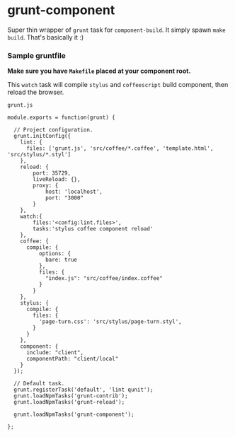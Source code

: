 # grunt-component

Super thin wrapper of `grunt` task for `component-build`.
It simply spawn `make build`. That's basically it :)

### Sample gruntfile

**Make sure you have `Makefile` placed at your component root.**

This `watch` task will compile `stylus` and `coffeescript`
build component, then reload the browser.

`grunt.js`

```
module.exports = function(grunt) {

  // Project configuration.
  grunt.initConfig({
    lint: {
      files: ['grunt.js', 'src/coffee/*.coffee', 'template.html', 'src/stylus/*.styl']
    },
    reload: {
        port: 35729,
        liveReload: {},
        proxy: {
            host: 'localhost',
            port: "3000"
        }
    },
    watch:{
        files:'<config:lint.files>',
        tasks:'stylus coffee component reload'
    },
    coffee: {
      compile: {
          options: {
            bare: true
          },
          files: {
            "index.js": "src/coffee/index.coffee"
          }
        }
    },
    stylus: {
      compile: {
        files: {
          'page-turn.css': 'src/stylus/page-turn.styl',
        }
      }
    },
    component: {
      include: "client",
      componentPath: "client/local"
    }
  });

  // Default task.
  grunt.registerTask('default', 'lint qunit');
  grunt.loadNpmTasks('grunt-contrib');
  grunt.loadNpmTasks('grunt-reload');

  grunt.loadNpmTasks('grunt-component');

};
```
